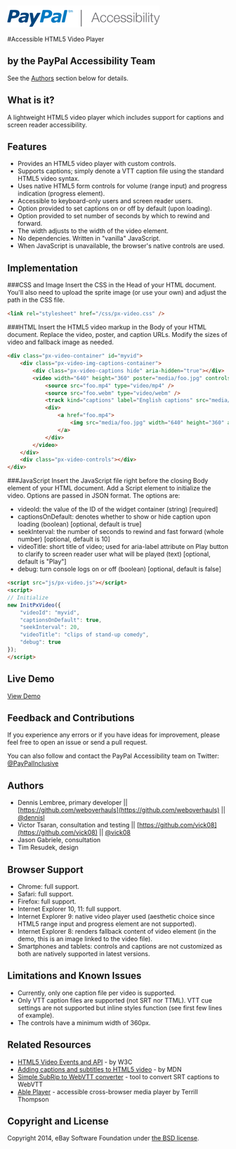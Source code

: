 <img src="images/logo_347x50_PPa11y.png" width="347" height="50" alt="PayPal accessibility logo" />

#Accessible HTML5 Video Player

## by the PayPal Accessibility Team
See the [Authors](#authors) section below for details.

## What is it?
A lightweight HTML5 video player which includes support for captions and screen reader accessibility.

## Features
- Provides an HTML5 video player with custom controls.
- Supports captions; simply denote a VTT caption file using the standard HTML5 video syntax.
- Uses native HTML5 form controls for volume (range input) and progress indication (progress element).
- Accessible to keyboard-only users and screen reader users.
- Option provided to set captions on or off by default (upon loading).
- Option provided to set number of seconds by which to rewind and forward.
- The width adjusts to the width of the video element.
- No dependencies. Written in "vanilla" JavaScript.
- When JavaScript is unavailable, the browser's native controls are used.

## Implementation

###CSS and Image
Insert the CSS in the Head of your HTML document. You'll also need to upload the sprite image (or use your own) and adjust the path in the CSS file.

```html
<link rel="stylesheet" href="/css/px-video.css" />
```

###HTML
Insert the HTML5 video markup in the Body of your HTML document. Replace the video, poster, and caption URLs. Modify the sizes of video and fallback image as needed.
```html
<div class="px-video-container" id="myvid">
	<div class="px-video-img-captions-container">
		<div class="px-video-captions hide" aria-hidden="true"></div>
		<video width="640" height="360" poster="media/foo.jpg" controls>
			<source src="foo.mp4" type="video/mp4" />
			<source src="foo.webm" type="video/webm" />
			<track kind="captions" label="English captions" src="media/foo.vtt" srclang="en" default />
			<div>
				<a href="foo.mp4">
					<img src="media/foo.jpg" width="640" height="360" alt="download video" />
				</a>
			</div>
		</video>
	</div>
	<div class="px-video-controls"></div>
</div>
```

###JavaScript
Insert the JavaScript file right before the closing Body element of your HTML document. Add a Script element to initialize the video. Options are passed in JSON format. The options are:

- videoId: the value of the ID of the widget container (string) [required]
- captionsOnDefault: denotes whether to show or hide caption upon loading (boolean) [optional, default is true]
- seekInterval: the number of seconds to rewind and fast forward (whole number) [optional, default is 10]
- videoTitle: short title of video; used for aria-label attribute on Play button to clarify to screen reader user what will be played (text) [optional, default is "Play"]
- debug: turn console logs on or off (boolean) [optional, default is false]

```html
<script src="js/px-video.js"></script>
<script>
// Initialize
new InitPxVideo({
	"videoId": "myvid",
	"captionsOnDefault": true,
	"seekInterval": 20,
	"videoTitle": "clips of stand-up comedy",
	"debug": true
});
</script>
```

## Live Demo
[View Demo](http://paypal.github.io/accessible-html5-video-player/)

## Feedback and Contributions
If you experience any errors or if you have ideas for improvement, please feel free to open an issue or send a pull request.

You can also follow and contact the PayPal Accessibility team on Twitter: [@PayPalInclusive](https://twitter.com/paypalinclusive)

## Authors
- Dennis Lembree, primary developer || [https://github.com/weboverhauls](https://github.com/weboverhauls) || [@dennisl](https://twitter.com/dennisl)
- Victor Tsaran, consultation and testing || [https://github.com/vick08](https://github.com/vick08) || [@vick08](https://twitter.com/vick08)
- Jason Gabriele, consultation
- Tim Resudek, design

## Browser Support
- Chrome: full support.
- Safari: full support.
- Firefox: full support.
- Internet Explorer 10, 11: full support.
- Internet Explorer 9: native video player used (aesthetic choice since HTML5 range input and progress element are not supported).
- Internet Explorer 8: renders fallback content of video element (in the demo, this is an image linked to the video file).
- Smartphones and tablets: controls and captions are not customized as both are natively supported in latest versions.

## Limitations and Known Issues
- Currently, only one caption file per video is supported.
- Only VTT caption files are supported (not SRT nor TTML). VTT cue settings are not supported but inline styles function (see first few lines of example).
- The controls have a minimum width of 360px.

## Related Resources
- [HTML5 Video Events and API](http://www.w3.org/2010/05/video/mediaevents.html) - by W3C
- [Adding captions and subtitles to HTML5 video](https://developer.mozilla.org/en-US/Apps/Build/Audio_and_video_delivery/Adding_captions_and_subtitles_to_HTML5_video#Internet_Explorer) - by MDN
- [Simple SubRip to WebVTT converter](https://atelier.u-sub.net/srt2vtt/) - tool to convert SRT captions to WebVTT
- [Able Player](https://github.com/terrill/ableplayer) - accessible cross-browser media player by Terrill Thompson

## Copyright and License
Copyright 2014, eBay Software Foundation under [the BSD license](LICENSE.md).

